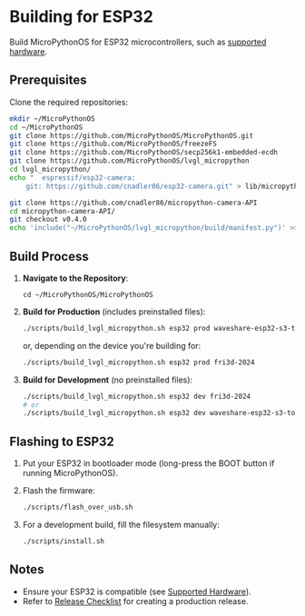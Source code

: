 # Building for ESP32

Build MicroPythonOS for ESP32 microcontrollers, such as [supported hardware](../getting-started/supported-hardware.md).

## Prerequisites

Clone the required repositories:

```bash
mkdir ~/MicroPythonOS
cd ~/MicroPythonOS
git clone https://github.com/MicroPythonOS/MicroPythonOS.git
git clone https://github.com/MicroPythonOS/freezeFS
git clone https://github.com/MicroPythonOS/secp256k1-embedded-ecdh
git clone https://github.com/MicroPythonOS/lvgl_micropython
cd lvgl_micropython/
echo "  espressif/esp32-camera:
    git: https://github.com/cnadler86/esp32-camera.git" > lib/micropython/ports/esp32/main/idf_component.yml

git clone https://github.com/cnadler86/micropython-camera-API
cd micropython-camera-API/
git checkout v0.4.0
echo 'include("~/MicroPythonOS/lvgl_micropython/build/manifest.py")' >> src/manifest.py

```

## Build Process

1. **Navigate to the Repository**:

    ```
    cd ~/MicroPythonOS/MicroPythonOS
    ```

2. **Build for Production** (includes preinstalled files):

    ```bash
    ./scripts/build_lvgl_micropython.sh esp32 prod waveshare-esp32-s3-touch-lcd-2
    ```

    or, depending on the device you're building for:

    ```bash
    ./scripts/build_lvgl_micropython.sh esp32 prod fri3d-2024
    ```

3. **Build for Development** (no preinstalled files):

    ```bash
    ./scripts/build_lvgl_micropython.sh esp32 dev fri3d-2024
    # or
    ./scripts/build_lvgl_micropython.sh esp32 dev waveshare-esp32-s3-touch-lcd-2
    ```

## Flashing to ESP32

1. Put your ESP32 in bootloader mode (long-press the BOOT button if running MicroPythonOS).

2. Flash the firmware:

    ```bash
    ./scripts/flash_over_usb.sh
    ```

3. For a development build, fill the filesystem manually:

    ```bash
    ./scripts/install.sh
    ```

## Notes

- Ensure your ESP32 is compatible (see [Supported Hardware](../getting-started/supported-hardware.md)).
- Refer to [Release Checklist](release-checklist.md) for creating a production release.
